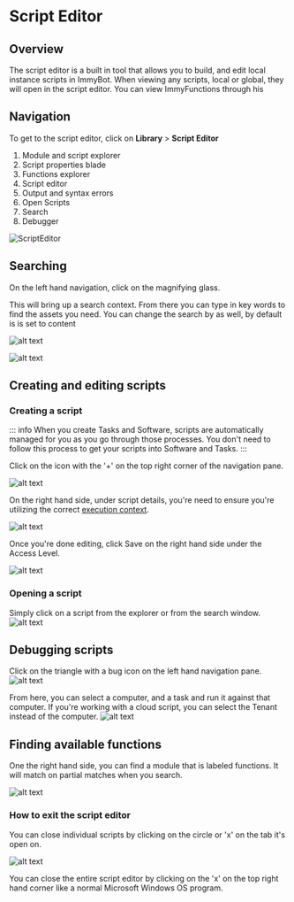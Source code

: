 # Script Editor

## Overview
The script editor is a built in tool that allows you to build, and edit local instance scripts in ImmyBot. When viewing any scripts, local or global, they will open in the script editor. You can view ImmyFunctions through his

## Navigation

To get to the script editor, click on **Library** > **Script Editor**

1. Module and script explorer
2. Script properties blade
3. Functions explorer
4. Script editor
5. Output and syntax errors
6. Open Scripts
7. Search
8. Debugger


![ScriptEditor](ScriptEditor.png)


## Searching

On the left hand navigation, click on the magnifying glass.

This will bring up a search context. From there you can type in key words to find the assets you need. You can change the search by as well, by default is is set to content

![alt text](Search-IIC.png)

![alt text](Search-S1.png)

## Creating and editing scripts

### Creating a script
::: info
When you create Tasks and Software, scripts are automatically managed for you as you go through those processes. You don't need to follow this process to get your scripts into Software and Tasks.
:::

Click on the icon with the '+' on the top right corner of the navigation pane.

![alt text](New-Script.png)

On the right hand side, under script details, you're need to ensure you're utilizing the correct [execution context](http://localhost:5175/Documentation/AdvancedTopics/scripts.html#script-execution-contexts).

![alt text](Script-Execution.png)

Once you're done editing, click Save on the right hand side under the Access Level.

![alt text](Script-Save.png)

### Opening a script
Simply click on a script from the explorer or from the search window.
![alt text](Script-Open.png)

## Debugging scripts
Click on the triangle with a bug icon on the left hand navigation pane.
![alt text](Script-Debug.png)

From here, you can select a computer, and a task and run it against that computer. If you're working with a cloud script, you can select the Tenant instead of the computer.
![alt text](Script-Debug2.png)

## Finding available functions
One the right hand side, you can find a module that is labeled functions. It will match on partial matches when you search.

![alt text](Script-Functions.png)

### How to exit the script editor
You can close individual scripts by clicking on the circle or 'x' on the tab it's open on.

![alt text](Script-Close.png)

You can close the entire script editor by clicking on the 'x' on the top right hand corner like a normal Microsoft Windows OS program.

